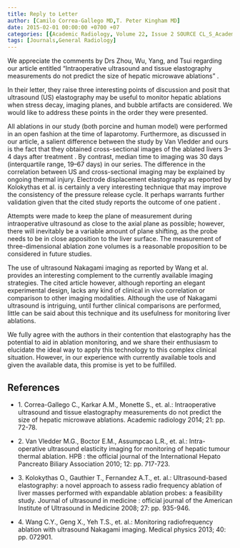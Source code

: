 ```yaml
---
title: Reply to Letter
author: [Camilo Correa-Gallego MD,T. Peter Kingham MD]
date: 2015-02-01 00:00:00 +0700 +07
categories: [{Academic Radiology, Volume 22, Issue 2 SOURCE CL_S_AcademicRadiologyVolume22Issue2 1}]
tags: [Journals,General Radiology]
---
```

We appreciate the comments by Drs Zhou, Wu, Yang, and Tsui regarding our article entitled “Intraoperative ultrasound and tissue elastography measurements do not predict the size of hepatic microwave ablations” .

In their letter, they raise three interesting points of discussion and posit that ultrasound (US) elastography may be useful to monitor hepatic ablations when stress decay, imaging planes, and bubble artifacts are considered. We would like to address these points in the order they were presented.

All ablations in our study (both porcine and human model) were performed in an open fashion at the time of laparotomy. Furthermore, as discussed in our article, a salient difference between the study by Van Vledder and ours is the fact that they obtained cross-sectional images of the ablated livers 3–4 days after treatment . By contrast, median time to imaging was 30 days (interquartile range, 19–67 days) in our series. The difference in the correlation between US and cross-sectional imaging may be explained by ongoing thermal injury. Electrode displacement elastography as reported by Kolokythas et al. is certainly a very interesting technique that may improve the consistency of the pressure release cycle. It perhaps warrants further validation given that the cited study reports the outcome of one patient .

Attempts were made to keep the plane of measurement during intraoperative ultrasound as close to the axial plane as possible; however, there will inevitably be a variable amount of plane shifting, as the probe needs to be in close apposition to the liver surface. The measurement of three-dimensional ablation zone volumes is a reasonable proposition to be considered in future studies.

The use of ultrasound Nakagami imaging as reported by Wang et al. provides an interesting complement to the currently available imaging strategies. The cited article however, although reporting an elegant experimental design, lacks any kind of clinical in vivo correlation or comparison to other imaging modalities. Although the use of Nakagami ultrasound is intriguing, until further clinical comparisons are performed, little can be said about this technique and its usefulness for monitoring liver ablations.

We fully agree with the authors in their contention that elastography has the potential to aid in ablation monitoring, and we share their enthusiasm to elucidate the ideal way to apply this technology to this complex clinical situation. However, in our experience with currently available tools and given the available data, this promise is yet to be fulfilled.

## References

- 1\. Correa-Gallego C., Karkar A.M., Monette S., et. al.: Intraoperative ultrasound and tissue elastography measurements do not predict the size of hepatic microwave ablations. Academic radiology 2014; 21: pp. 72-78.


- 2\. Van Vledder M.G., Boctor E.M., Assumpcao L.R., et. al.: Intra-operative ultrasound elasticity imaging for monitoring of hepatic tumour thermal ablation. HPB : the official journal of the International Hepato Pancreato Biliary Association 2010; 12: pp. 717-723.


- 3\. Kolokythas O., Gauthier T., Fernandez A.T., et. al.: Ultrasound-based elastography: a novel approach to assess radio frequency ablation of liver masses performed with expandable ablation probes: a feasibility study. Journal of ultrasound in medicine : official journal of the American Institute of Ultrasound in Medicine 2008; 27: pp. 935-946.


- 4\. Wang C.Y., Geng X., Yeh T.S., et. al.: Monitoring radiofrequency ablation with ultrasound Nakagami imaging. Medical physics 2013; 40: pp. 072901.